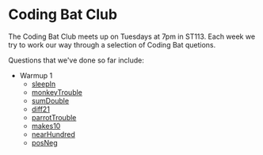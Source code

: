 # Coding Bat Club

The Coding Bat Club meets up on Tuesdays at 7pm in ST113. Each week we try to work our way through
a selection of Coding Bat quetions.

Questions that we've done so far include:

  * Warmup 1
    * [sleepIn](https://codingbat.com/prob/p187868)
    * [monkeyTrouble](https://codingbat.com/prob/p181646)
    * [sumDouble](https://codingbat.com/prob/p154485)
    * [diff21](https://codingbat.com/prob/p116624)
    * [parrotTrouble](https://codingbat.com/prob/p140449)
    * [makes10](https://codingbat.com/prob/p182873)
    * [nearHundred](https://codingbat.com/prob/p184004)
    * [posNeg](https://codingbat.com/prob/p159227)
 

